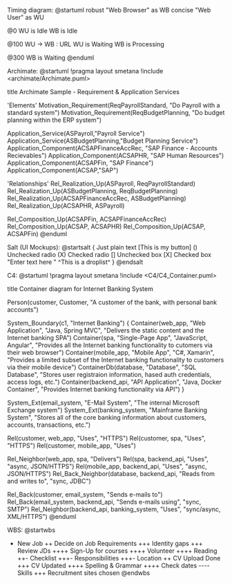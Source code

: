 Timing diagram:
@startuml
robust "Web Browser" as WB
concise "Web User" as WU

@0
WU is Idle
WB is Idle

@100
WU -> WB : URL
WU is Waiting
WB is Processing

@300
WB is Waiting
@enduml

Archimate:
@startuml
!pragma layout smetana
!include <archimate/Archimate.puml>

title Archimate Sample - Requirement & Application Services

'Elements'
Motivation_Requirement(ReqPayrollStandard, "Do Payroll with a standard system")
Motivation_Requirement(ReqBudgetPlanning, "Do budget planning within the ERP system")

Application_Service(ASPayroll,"Payroll Service")
Application_Service(ASBudgetPlanning,"Budget Planning Service")
Application_Component(ACSAPFinanceAccRec, "SAP Finance - Accounts Recievables")
Application_Component(ACSAPHR, "SAP Human Resources")
Application_Component(ACSAPFin, "SAP Finance")
Application_Component(ACSAP,"SAP")

'Relationships'
Rel_Realization_Up(ASPayroll, ReqPayrollStandard)
Rel_Realization_Up(ASBudgetPlanning, ReqBudgetPlanning)
Rel_Realization_Up(ACSAPFinanceAccRec, ASBudgetPlanning)
Rel_Realization_Up(ACSAPHR, ASPayroll)

Rel_Composition_Up(ACSAPFin, ACSAPFinanceAccRec)
Rel_Composition_Up(ACSAP, ACSAPHR)
Rel_Composition_Up(ACSAP, ACSAPFin)
@enduml

Salt (UI Mockups):
@startsalt
{
Just plain text
[This is my button]
()  Unchecked radio
(X) Checked radio
[]  Unchecked box
[X] Checked box
"Enter text here   "
^This is a droplist^
}
@endsalt


C4:
@startuml
!pragma layout smetana
!include <C4/C4_Container.puml>

title Container diagram for Internet Banking System

Person(customer, Customer, "A customer of the bank, with personal bank accounts")

System_Boundary(c1, "Internet Banking") {
Container(web_app, "Web Application", "Java, Spring MVC", "Delivers the static content and the Internet banking SPA")
Container(spa, "Single-Page App", "JavaScript, Angular", "Provides all the Internet banking functionality to cutomers via their web browser")
Container(mobile_app, "Mobile App", "C#, Xamarin", "Provides a limited subset of the Internet banking functionality to customers via their mobile device")
ContainerDb(database, "Database", "SQL Database", "Stores user registraion information, hased auth credentials, access logs, etc.")
Container(backend_api, "API Application", "Java, Docker Container", "Provides Internet banking functionality via API")
}

System_Ext(email_system, "E-Mail System", "The internal Microsoft Exchange system")
System_Ext(banking_system, "Mainframe Banking System", "Stores all of the core banking information about customers, accounts, transactions, etc.")

Rel(customer, web_app, "Uses", "HTTPS")
Rel(customer, spa, "Uses", "HTTPS")
Rel(customer, mobile_app, "Uses")

Rel_Neighbor(web_app, spa, "Delivers")
Rel(spa, backend_api, "Uses", "async, JSON/HTTPS")
Rel(mobile_app, backend_api, "Uses", "async, JSON/HTTPS")
Rel_Back_Neighbor(database, backend_api, "Reads from and writes to", "sync, JDBC")

Rel_Back(customer, email_system, "Sends e-mails to")
Rel_Back(email_system, backend_api, "Sends e-mails using", "sync, SMTP")
Rel_Neighbor(backend_api, banking_system, "Uses", "sync/async, XML/HTTPS")
@enduml

WBS:
@startwbs

+ New Job
  ++ Decide on Job Requirements
  +++ Identity gaps
  +++ Review JDs
  ++++ Sign-Up for courses
  ++++ Volunteer
  ++++ Reading
  ++- Checklist
  +++- Responsibilities
  +++- Location
  ++ CV Upload Done
  +++ CV Updated
  ++++ Spelling & Grammar
  ++++ Check dates
  ---- Skills
  +++ Recruitment sites chosen
  @endwbs